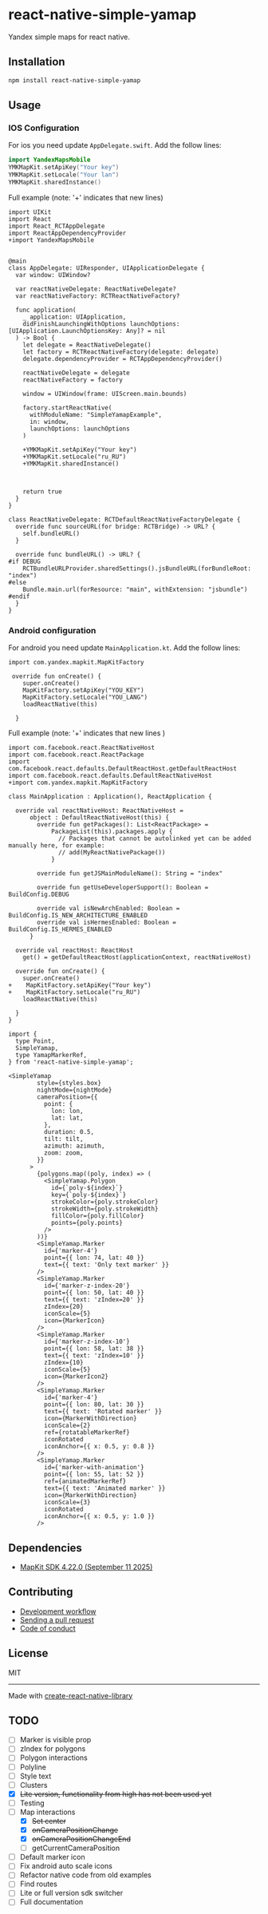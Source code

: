 # react-native-simple-yamap

Yandex simple maps for react native.

## Installation

```sh
npm install react-native-simple-yamap
```

## Usage

### IOS Configuration

For ios you need update `AppDelegate.swift`. Add the follow lines:

```swift
import YandexMapsMobile
YMKMapKit.setApiKey("Your key")
YMKMapKit.setLocale("Your lan")
YMKMapKit.sharedInstance()

```

Full example (note: '+' indicates that new lines)

```
import UIKit
import React
import React_RCTAppDelegate
import ReactAppDependencyProvider
+import YandexMapsMobile


@main
class AppDelegate: UIResponder, UIApplicationDelegate {
  var window: UIWindow?

  var reactNativeDelegate: ReactNativeDelegate?
  var reactNativeFactory: RCTReactNativeFactory?

  func application(
    _ application: UIApplication,
    didFinishLaunchingWithOptions launchOptions: [UIApplication.LaunchOptionsKey: Any]? = nil
  ) -> Bool {
    let delegate = ReactNativeDelegate()
    let factory = RCTReactNativeFactory(delegate: delegate)
    delegate.dependencyProvider = RCTAppDependencyProvider()

    reactNativeDelegate = delegate
    reactNativeFactory = factory

    window = UIWindow(frame: UIScreen.main.bounds)

    factory.startReactNative(
      withModuleName: "SimpleYamapExample",
      in: window,
      launchOptions: launchOptions
    )

    +YMKMapKit.setApiKey("Your key")
    +YMKMapKit.setLocale("ru_RU")
    +YMKMapKit.sharedInstance()



    return true
  }
}

class ReactNativeDelegate: RCTDefaultReactNativeFactoryDelegate {
  override func sourceURL(for bridge: RCTBridge) -> URL? {
    self.bundleURL()
  }

  override func bundleURL() -> URL? {
#if DEBUG
    RCTBundleURLProvider.sharedSettings().jsBundleURL(forBundleRoot: "index")
#else
    Bundle.main.url(forResource: "main", withExtension: "jsbundle")
#endif
  }
}

```

### Android configuration

For android you need update `MainApplication.kt`. Add the follow lines:

```
import com.yandex.mapkit.MapKitFactory

 override fun onCreate() {
    super.onCreate()
    MapKitFactory.setApiKey("YOU_KEY")
    MapKitFactory.setLocale("YOU_LANG")
    loadReactNative(this)

  }
```

Full example (note: '+' indicates that new lines )


```
import com.facebook.react.ReactNativeHost
import com.facebook.react.ReactPackage
import com.facebook.react.defaults.DefaultReactHost.getDefaultReactHost
import com.facebook.react.defaults.DefaultReactNativeHost
+import com.yandex.mapkit.MapKitFactory

class MainApplication : Application(), ReactApplication {

  override val reactNativeHost: ReactNativeHost =
      object : DefaultReactNativeHost(this) {
        override fun getPackages(): List<ReactPackage> =
            PackageList(this).packages.apply {
              // Packages that cannot be autolinked yet can be added manually here, for example:
              // add(MyReactNativePackage())
            }

        override fun getJSMainModuleName(): String = "index"

        override fun getUseDeveloperSupport(): Boolean = BuildConfig.DEBUG

        override val isNewArchEnabled: Boolean = BuildConfig.IS_NEW_ARCHITECTURE_ENABLED
        override val isHermesEnabled: Boolean = BuildConfig.IS_HERMES_ENABLED
      }

  override val reactHost: ReactHost
    get() = getDefaultReactHost(applicationContext, reactNativeHost)

  override fun onCreate() {
    super.onCreate()
+    MapKitFactory.setApiKey("Your key")
+    MapKitFactory.setLocale("ru_RU")
    loadReactNative(this)

  }
}
```

```tsx
import {
  type Point,
  SimpleYamap,
  type YamapMarkerRef,
} from 'react-native-simple-yamap';

<SimpleYamap
        style={styles.box}
        nightMode={nightMode}
        cameraPosition={{
          point: {
            lon: lon,
            lat: lat,
          },
          duration: 0.5,
          tilt: tilt,
          azimuth: azimuth,
          zoom: zoom,
        }}
      >
        {polygons.map((poly, index) => (
          <SimpleYamap.Polygon
            id={`poly-${index}`}
            key={`poly-${index}`}
            strokeColor={poly.strokeColor}
            strokeWidth={poly.strokeWidth}
            fillColor={poly.fillColor}
            points={poly.points}
          />
        ))}
        <SimpleYamap.Marker
          id={'marker-4'}
          point={{ lon: 74, lat: 40 }}
          text={{ text: 'Only text marker' }}
        />
        <SimpleYamap.Marker
          id={'marker-z-index-20'}
          point={{ lon: 50, lat: 40 }}
          text={{ text: 'zIndex=20' }}
          zIndex={20}
          iconScale={5}
          icon={MarkerIcon}
        />
        <SimpleYamap.Marker
          id={'marker-z-index-10'}
          point={{ lon: 58, lat: 38 }}
          text={{ text: 'zIndex=10' }}
          zIndex={10}
          iconScale={5}
          icon={MarkerIcon2}
        />
        <SimpleYamap.Marker
          id={'marker-4'}
          point={{ lon: 80, lat: 30 }}
          text={{ text: 'Rotated marker' }}
          icon={MarkerWithDirection}
          iconScale={2}
          ref={rotatableMarkerRef}
          iconRotated
          iconAnchor={{ x: 0.5, y: 0.8 }}
        />
        <SimpleYamap.Marker
          id={'marker-with-animation'}
          point={{ lon: 55, lat: 52 }}
          ref={animatedMarkerRef}
          text={{ text: 'Animated marker' }}
          icon={MarkerWithDirection}
          iconScale={3}
          iconRotated
          iconAnchor={{ x: 0.5, y: 1.0 }}
        />
```

## Dependencies

- [MapKit SDK 4.22.0 (September 11 2025)](https://yandex.com/maps-api/docs/mapkit/versions.html)

## Contributing

- [Development workflow](CONTRIBUTING.md#development-workflow)
- [Sending a pull request](CONTRIBUTING.md#sending-a-pull-request)
- [Code of conduct](CODE_OF_CONDUCT.md)

## License

MIT

---

Made with [create-react-native-library](https://github.com/callstack/react-native-builder-bob)

## TODO

- [ ] Marker is visible prop
- [ ] zIndex for polygons
- [ ] Polygon interactions
- [ ] Polyline
- [ ] Style text
- [ ] Clusters
- [x] ~~Lite version, functionality from high has not been used yet~~
- [ ] Testing
- [ ] Map interactions
  - [x] ~~Set center~~
  - [x] ~~onCameraPositionChange~~
  - [x] ~~onCameraPositionChangeEnd~~
  - [ ] getCurrentCameraPosition
- [ ] Default marker icon
- [ ] Fix android auto scale icons
- [ ] Refactor native code from old examples
- [ ] Find routes
- [ ] Lite or full version sdk switcher
- [ ] Full documentation
